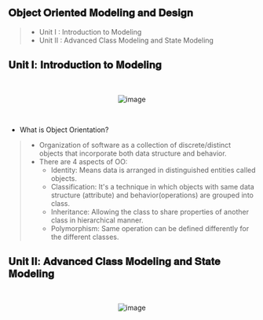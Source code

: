## 𝐎𝐛𝐣𝐞𝐜𝐭 𝐎𝐫𝐢𝐞𝐧𝐭𝐞𝐝 𝐌𝐨𝐝𝐞𝐥𝐢𝐧𝐠 𝐚𝐧𝐝 𝐃𝐞𝐬𝐢𝐠𝐧

> - Unit I  : Introduction to Modeling
> - Unit II : Advanced Class Modeling and State Modeling


## 𝐔𝐧𝐢𝐭 𝐈: 𝐈𝐧𝐭𝐫𝐨𝐝𝐮𝐜𝐭𝐢𝐨𝐧 𝐭𝐨 𝐌𝐨𝐝𝐞𝐥𝐢𝐧𝐠

<div align=center>
  <br>

  ![image](https://user-images.githubusercontent.com/68887544/193409982-b9b0e530-fe4d-41d0-8da0-de82320c3866.png)

  <br>
</div>

- What is Object Orientation?
> - Organization of software as a collection of discrete/distinct objects that incorporate both data structure and behavior.
> - There are 4 aspects of OO:
>   - Identity: Means data is arranged in distinguished entities called objects.
>   - Classification: It's a technique in which objects with same data structure (attribute) and behavior(operations) are grouped into class.
>   - Inheritance: Allowing the class to share properties of another class in hierarchical manner.
>   - Polymorphism: Same operation can be defined differently for the different classes.





## 𝐔𝐧𝐢𝐭 𝐈𝐈: 𝐀𝐝𝐯𝐚𝐧𝐜𝐞𝐝 𝐂𝐥𝐚𝐬𝐬 𝐌𝐨𝐝𝐞𝐥𝐢𝐧𝐠 𝐚𝐧𝐝 𝐒𝐭𝐚𝐭𝐞 𝐌𝐨𝐝𝐞𝐥𝐢𝐧𝐠


<div align=center>
  <br>

![image](https://user-images.githubusercontent.com/68887544/193409990-6a82fb38-1285-4563-84c0-f957d3a3402b.png)

  <br>
</div>
